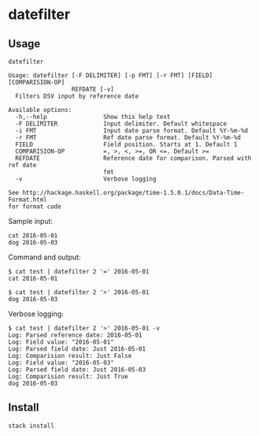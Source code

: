# datefilter


## Usage

    datefilter
    
    Usage: datefilter [-F DELIMITER] [-p FMT] [-r FMT] [FIELD] [COMPARISION-OP]
                      REFDATE [-v]
      Filters DSV input by reference date
    
    Available options:
      -h,--help                Show this help text
      -F DELIMITER             Input delimiter. Default whitespace
      -i FMT                   Input date parse format. Default %Y-%m-%d
      -r FMT                   Ref date parse format. Default %Y-%m-%d
      FIELD                    Field position. Starts at 1. Default 1
      COMPARISION-OP           =, >, <, >=, OR <=. Default >=
      REFDATE                  Reference date for comparison. Parsed with ref date
                               fmt
      -v                       Verbose logging

    See http://hackage.haskell.org/package/time-1.5.0.1/docs/Data-Time-Format.html
    for format code

Sample input:

    cat 2016-05-01
    dog 2016-05-03

Command and output:

    $ cat test | datefilter 2 '=' 2016-05-01 
    cat 2016-05-01

    $ cat test | datefilter 2 '>' 2016-05-01 
    dog 2016-05-03

Verbose logging:

    $ cat test | datefilter 2 '>' 2016-05-01 -v
    Log: Parsed reference date: 2016-05-01
    Log: Field value: "2016-05-01"
    Log: Parsed field date: Just 2016-05-01
    Log: Comparision result: Just False
    Log: Field value: "2016-05-03"
    Log: Parsed field date: Just 2016-05-03
    Log: Comparision result: Just True
    dog 2016-05-03

## Install

    stack install


